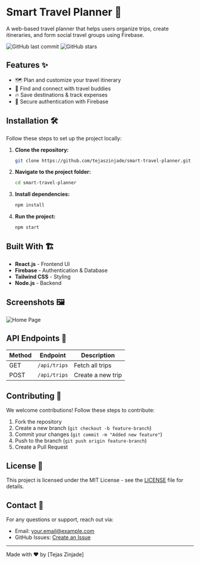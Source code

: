 # Smart Travel Planner 🚀

A web-based travel planner that helps users organize trips, create itineraries, and form social travel groups using Firebase.

![GitHub last commit](https://img.shields.io/github/last-commit/tejaszinjade/smart-travel-planner)
![GitHub stars](https://img.shields.io/github/stars/tejaszinjade/smart-travel-planner?style=social)

## Features ✨
- 🗺️ Plan and customize your travel itinerary
- 📍 Find and connect with travel buddies
- 🔥 Save destinations & track expenses
- 🔐 Secure authentication with Firebase

## Installation 🛠️

Follow these steps to set up the project locally:

1. **Clone the repository:**
   ```bash
   git clone https://github.com/tejaszinjade/smart-travel-planner.git
   ```
2. **Navigate to the project folder:**
   ```bash
   cd smart-travel-planner
   ```
3. **Install dependencies:**
   ```bash
   npm install
   ```
4. **Run the project:**
   ```bash
   npm start
   ```

## Built With 🏗️
- **React.js** - Frontend UI
- **Firebase** - Authentication & Database
- **Tailwind CSS** - Styling
- **Node.js** - Backend

## Screenshots 🖼️
![Home Page](https://github.com/tejaszinjade/smart-travel-planner/blob/main/screenshots/home.png)

## API Endpoints 📡
| Method | Endpoint | Description |
|--------|---------|-------------|
| GET | `/api/trips` | Fetch all trips |
| POST | `/api/trips` | Create a new trip |

## Contributing 🤝
We welcome contributions! Follow these steps to contribute:

1. Fork the repository
2. Create a new branch (`git checkout -b feature-branch`)
3. Commit your changes (`git commit -m "Added new feature"`)
4. Push to the branch (`git push origin feature-branch`)
5. Create a Pull Request

## License 📜
This project is licensed under the MIT License - see the [LICENSE](LICENSE) file for details.

## Contact 📧
For any questions or support, reach out via:
- Email: your.email@example.com
- GitHub Issues: [Create an Issue](https://github.com/tejaszinjade/smart-travel-planner/issues)

---

Made with ❤️ by [Tejas Zinjade]
